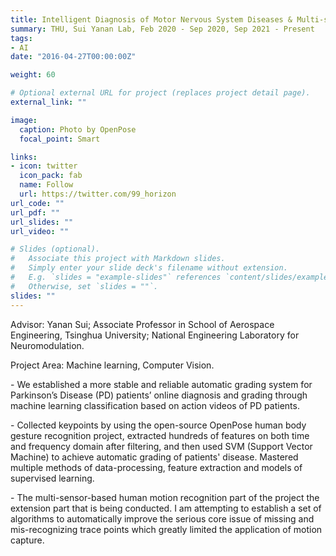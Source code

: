 ```yaml
---
title: Intelligent Diagnosis of Motor Nervous System Diseases & Multi-sensor-based Human Motion Recognition
summary: THU, Sui Yanan Lab, Feb 2020 - Sep 2020, Sep 2021 - Present
tags:
- AI
date: "2016-04-27T00:00:00Z"

weight: 60

# Optional external URL for project (replaces project detail page).
external_link: ""

image:
  caption: Photo by OpenPose
  focal_point: Smart

links:
- icon: twitter
  icon_pack: fab
  name: Follow
  url: https://twitter.com/99_horizon
url_code: ""
url_pdf: ""
url_slides: ""
url_video: ""

# Slides (optional).
#   Associate this project with Markdown slides.
#   Simply enter your slide deck's filename without extension.
#   E.g. `slides = "example-slides"` references `content/slides/example-slides.md`.
#   Otherwise, set `slides = ""`.
slides: ""
---
```


Advisor: Yanan Sui; Associate Professor in School of Aerospace Engineering, Tsinghua University; National Engineering Laboratory for Neuromodulation. 

Project Area: 
Machine learning, Computer Vision.

\-	We established a more stable and reliable automatic grading system for Parkinson’s Disease (PD) patients’ online diagnosis and grading through machine learning classification based on action videos of PD patients. 

\-	Collected keypoints by using the open-source OpenPose human body gesture recognition project, extracted hundreds of features on both time and frequency domain after filtering, and then used SVM (Support Vector Machine) to achieve automatic grading of patients' disease. Mastered multiple methods of data-processing, feature extraction and models of supervised learning.

\-	The multi-sensor-based human motion recognition part of the project the extension part that is being conducted. I am attempting to establish a set of algorithms to automatically improve the serious core issue of missing and mis-recognizing trace points which greatly limited the application of motion capture.

